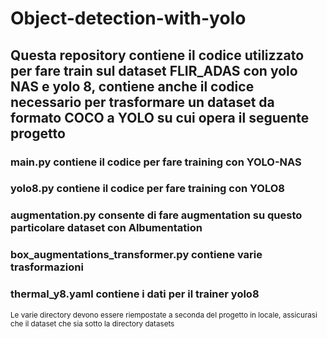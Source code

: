 # Object-detection-with-yolo
## Questa repository contiene il codice utilizzato per fare train sul dataset FLIR_ADAS con yolo NAS e yolo 8, contiene anche il codice necessario per trasformare un dataset da formato COCO a YOLO su cui opera il seguente progetto
### main.py contiene il codice per fare training con YOLO-NAS
### yolo8.py contiene il codice per fare training con YOLO8
### augmentation.py consente di fare augmentation su questo particolare dataset con Albumentation
### box_augmentations_transformer.py contiene varie trasformazioni
### thermal_y8.yaml contiene i dati per il trainer yolo8
<sub>Le varie directory devono essere riempostate a seconda del progetto in locale, assicurasi che il dataset che sia sotto la directory datasets </sub>

